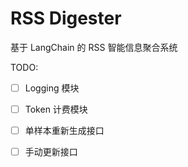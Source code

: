 # RSS Digester

基于 LangChain 的 RSS 智能信息聚合系统

TODO:

- [ ] Logging 模块
- [ ] Token 计费模块
- [ ] 单样本重新生成接口
- [ ] 手动更新接口

